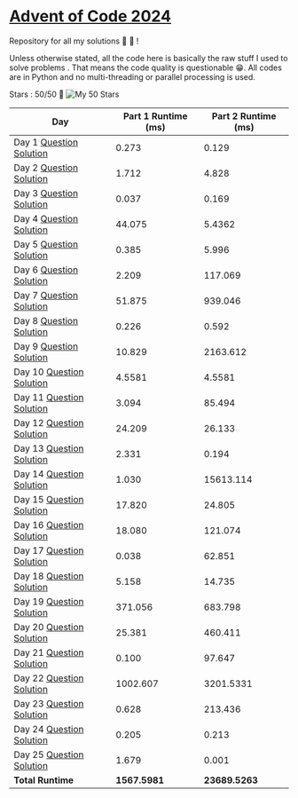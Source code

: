 # [Advent of Code 2024](https://adventofcode.com/2024)
Repository for all my solutions 🎅 🎄 !

Unless otherwise stated, all the code here is basically the raw stuff I used to solve problems . That means the code quality is questionable 😁.
All codes are in Python and no multi-threading or parallel processing is used.

Stars : 50/50 🌟 
![My 50 Stars](50Stars.gif?raw=true)




| Day                                                                         | Part 1 Runtime (ms) | Part 2 Runtime (ms) |
|-----------------------------------------------------------------------------|---------------------|---------------------|
| Day 1 [Question](https://adventofcode.com/2024/day/1) [Solution](https://github.com/eaugene/aoc24/tree/main/1) | 0.273               | 0.129               |
| Day 2 [Question](https://adventofcode.com/2024/day/2) [Solution](https://github.com/eaugene/aoc24/tree/main/2)                       | 1.712               | 4.828               |
| Day 3 [Question](https://adventofcode.com/2024/day/3) [Solution](https://github.com/eaugene/aoc24/tree/main/3)                       | 0.037               | 0.169               |
| Day 4 [Question](https://adventofcode.com/2024/day/4) [Solution](https://github.com/eaugene/aoc24/tree/main/4)                       | 44.075              | 5.4362              |
| Day 5 [Question](https://adventofcode.com/2024/day/5) [Solution](https://github.com/eaugene/aoc24/tree/main/5)                       | 0.385               | 5.996               |
| Day 6 [Question](https://adventofcode.com/2024/day/6) [Solution](https://github.com/eaugene/aoc24/tree/main/6)                       | 2.209               | 117.069             |
| Day 7 [Question](https://adventofcode.com/2024/day/7) [Solution](https://github.com/eaugene/aoc24/tree/main/7)                       | 51.875              | 939.046             |
| Day 8 [Question](https://adventofcode.com/2024/day/8) [Solution](https://github.com/eaugene/aoc24/tree/main/8)                       | 0.226               | 0.592               |
| Day 9 [Question](https://adventofcode.com/2024/day/9) [Solution](https://github.com/eaugene/aoc24/tree/main/9)                       | 10.829              | 2163.612            |
| Day 10 [Question](https://adventofcode.com/2024/day/10) [Solution](https://github.com/eaugene/aoc24/tree/main/10)                     | 4.5581              | 4.5581              |
| Day 11 [Question](https://adventofcode.com/2024/day/11) [Solution](https://github.com/eaugene/aoc24/tree/main/11)                     | 3.094               | 85.494              |
| Day 12 [Question](https://adventofcode.com/2024/day/12) [Solution](https://github.com/eaugene/aoc24/tree/main/12)                     | 24.209              | 26.133              |
| Day 13 [Question](https://adventofcode.com/2024/day/13) [Solution](https://github.com/eaugene/aoc24/tree/main/13)                     | 2.331               | 0.194               |
| Day 14 [Question](https://adventofcode.com/2024/day/14) [Solution](https://github.com/eaugene/aoc24/tree/main/14)                     | 1.030               | 15613.114           |
| Day 15 [Question](https://adventofcode.com/2024/day/15) [Solution](https://github.com/eaugene/aoc24/tree/main/15)                     | 17.820              | 24.805              |
| Day 16 [Question](https://adventofcode.com/2024/day/16) [Solution](https://github.com/eaugene/aoc24/tree/main/16)                     | 18.080              | 121.074             |
| Day 17 [Question](https://adventofcode.com/2024/day/17) [Solution](https://github.com/eaugene/aoc24/tree/main/17)                     | 0.038               | 62.851              |
| Day 18 [Question](https://adventofcode.com/2024/day/18) [Solution](https://github.com/eaugene/aoc24/tree/main/18)                     | 5.158               | 14.735              |
| Day 19 [Question](https://adventofcode.com/2024/day/19) [Solution](https://github.com/eaugene/aoc24/tree/main/19)                     | 371.056             | 683.798             |
| Day 20 [Question](https://adventofcode.com/2024/day/20) [Solution](https://github.com/eaugene/aoc24/tree/main/20)                     | 25.381              | 460.411             |
| Day 21 [Question](https://adventofcode.com/2024/day/21) [Solution](https://github.com/eaugene/aoc24/tree/main/21)                     | 0.100               | 97.647              |
| Day 22 [Question](https://adventofcode.com/2024/day/22) [Solution](https://github.com/eaugene/aoc24/tree/main/22)                     | 1002.607            | 3201.5331           |
| Day 23 [Question](https://adventofcode.com/2024/day/23) [Solution](https://github.com/eaugene/aoc24/tree/main/23)                     | 0.628               | 213.436             |
| Day 24 [Question](https://adventofcode.com/2024/day/24) [Solution](https://github.com/eaugene/aoc24/tree/main/24)                     | 0.205               | 0.213               |
| Day 25 [Question](https://adventofcode.com/2024/day/25) [Solution](https://github.com/eaugene/aoc24/tree/main/25)                     | 1.679               | 0.001               |
| **Total Runtime**                                                           | **1567.5981**       | **23689.5263**      |
